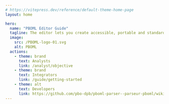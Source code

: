 ```yaml
---
# https://vitepress.dev/reference/default-theme-home-page
layout: home

hero:
  name: "PBOML Editor Guide"
  tagline: The editor lets you create accessible, portable and standardized publications.
  image:
    src: /PBOML-logo-01.svg
    alt: PBOML
  actions:
    - theme: brand
      text: Analysts
      link: /analyst/objective
    - theme: brand
      text: Integrators
      link: /guide/getting-started
    - theme: alt
      text: Developers
      link: https://github.com/pbo-dpb/pboml-parser--parseur-pboml/wiki
---
```


